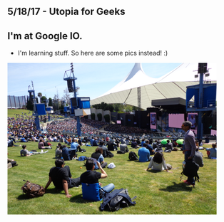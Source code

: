 ## 5/18/17 - Utopia for Geeks

## I'm at Google IO. 
- I'm learning stuff. So here are some pics instead! :)

![gl_001](/images/gl_001.png)
